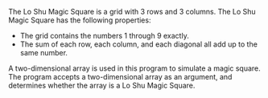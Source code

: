 The Lo Shu Magic Square is a grid with 3 rows and 3 columns. The Lo Shu Magic Square has the following properties:

- The grid contains the numbers 1 through 9 exactly.
- The sum of each row, each column, and each diagonal all add up to the same number. 

A two-dimensional array is used in this program to simulate a magic square. 
The program accepts a two-dimensional array as an argument, and determines whether the array is a Lo Shu Magic Square. 
